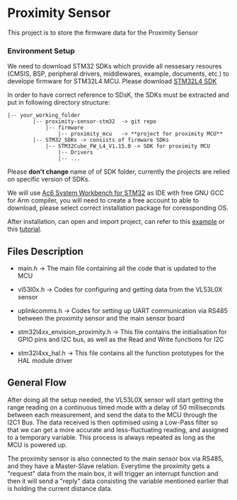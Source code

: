 # Proximity Sensor

This project is to store the firmware data for the Proximity Sensor

### Environment Setup

We need to download STM32 SDKs which provide all nessesary resoures (CMSIS, BSP, peripheral drivers, middlewares, example, documents, etc.) to develope firmware for STM32L4 MCU. Please download [STM32L4 SDK](https://www.st.com/content/st_com/en/products/embedded-software/mcu-mpu-embedded-software/stm32-embedded-software/stm32cube-mcu-mpu-packages/stm32cubel4.html)

In order to have correct reference to SDsK, the SDKs must be extracted and put in following directory structure:

```
|-- your_working_folder
        |-- proximity-sensor-stm32  -> git repo
            |-- firmware
                |-- proximity_mcu   -> **project for proximity MCU**
        |-- STM32_SDKs -> consists of firmware SDKs
            |-- STM32Cube_FW_L4_V1.15.0 -> SDK for proximity MCU
                |-- Drivers
                |-- ...
```

Please **don't change** name of of SDK folder, currently the projects are relied on specific version of SDKs.

We will use [Ac6 System Workbench for STM32](https://www.openstm32.org/Downloading%2Bthe%2BSystem%2BWorkbench%2Bfor%2BSTM32%2Binstaller) as IDE with free GNU GCC for Arm compiler, you will need to create a free account to able to download, please select correct installation package for coressponding OS.

After installation, can open and import project, can refer to this [example](https://www.youtube.com/watch?v=oa95SuiNPcY) or this [tutorial](https://www.ecse.rpi.edu/courses/F18/ECSE-4790/Documents/STM32%20Workbench%20Install%20and%20Usage%20Guide.pdf).

## Files Description

-  main.h -> The main file containing all the code that is updated to the MCU

-  vl53l0x.h -> Codes for configuring and getting data from the VL53L0X sensor

-  uplinkcomms.h -> Codes for setting up UART communication via RS485 between the
   proximity sensor and the main sensor board

-  stm32l4xx_envision_proximity.h -> This file contains the initialisation for GPIO
   pins and I2C bus, as well as the Read and Write functions for I2C

-  stm32l4xx_hal.h -> This file contains all the function prototypes for the HAL
   module driver

## General Flow

After doing all the setup needed, the VL53L0X sensor will start getting the range reading on a continuous timed mode with a delay of 50 milliseconds between each measurement, and send the data to the MCU through the I2C1 Bus. The data received is then optimised using a Low-Pass filter so that we can get a more accurate and less-fluctuating reading, and assigned to a temporary variable. This process is always repeated as long as the MCU is powered up.

The proximity sensor is also connected to the main sensor box via RS485, and they have a Master-Slave relation. Everytime the proximity gets a "request" data from the main box, it will trigger an interrupt function and then it will send a "reply" data consisting the variable mentioned earlier that is holding the current distance data.
